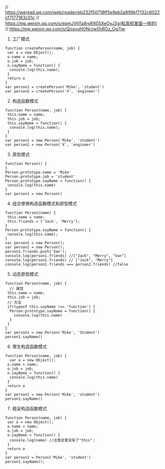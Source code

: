 
// https://weread.qq.com/web/reader/eb232f50718ff5e9eb2a999kf7132c6022cf7177163c01c
// https://mp.weixin.qq.com/s/epmJVhTa8rsRX0SXeOvJ3g(和高程里面一样的)
// https://mp.weixin.qq.com/s/QosvuHONrzw5hROz_Og7jw

1. 工厂模式
```
function createPerson(name, job) { 
 var o = new Object();
 o.name = name;
 o.job = job;
 o.sayName = function() { 
  console.log(this.name); 
 } 
 return o 
} 
var person1 = createPerson('Mike', 'student') 
var person2 = createPerson('X', 'engineer')
```

2. 构造函数模式
```
function Person(name, job) { 
 this.name = name;
 this.job = job;
 this.sayName = function() { 
  console.log(this.name);
 } 
} 
var person1 = new Person('Mike', 'student') 
var person2 = new Person('X', 'engineer')
```

3. 原型模式

```
function Person() { 
} 
Person.prototype.name = 'Mike' 
Person.prototype.job = 'student' 
Person.prototype.sayName = function() { 
 console.log(this.name) 
} 
var person1 = new Person()
```
4. 组合使用构造函数模式和原型模式
```
function Person(name) { 
 this.name = name; 
 this.friends = ['Jack', 'Merry']; 
} 
Person.prototype.sayName = function() { 
 console.log(this.name); 
} 
var person1 = new Person(); 
var person2 = new Person(); 
person1.friends.push('Van'); 
console.log(person1.friends) //["Jack", "Merry", "Van"] 
console.log(person2.friends) // ["Jack", "Merry"] 
console.log(person1.friends === person2.friends) //false
   ```
5. 动态原型模式

```
function Person(name, job) { 
  // 属性 
 this.name = name;
 this.job = job;
 // 方法 
 if(typeof this.sayName !== 'function') { 
  Person.prototype.sayName = function() { 
    console.log(this.name) 
  } 
 } 
} 
var person1 = new Person('Mike', 'Student') 
person1.sayName()

```
6. 寄生构造函数模式

```
function Person(name, job) { 
  var o = new Object();
 o.name = name;
 o.job = job;
 o.sayName = function() { 
  console.log(this.name) 
 } 
 return o 
} 
var person1 = new Person('Mike', 'student') 
person1.sayName()
```
7. 稳妥构造函数模式

```
function Person(name, job) { 
 var o = new Object();
 o.name = name;
 o.job = job;
 o.sayName = function() { 
  console.log(name) //注意这里没有了"this"；
 } 
 return o 
} 
var person1 = Person('Mike', 'student') 
person1.sayName();
```